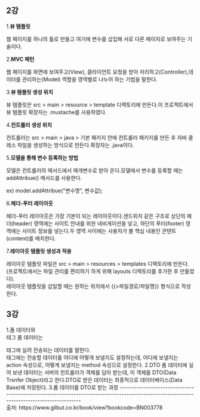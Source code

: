<h2>2강</h2>
1.<strong>뷰 템플릿</strong><br>
<p>웹 페이지를 하나의 틀로 만들고 여기에 변수를 삽입해 서로 다른 페이지로 보여주는 기술이다.</p>
2.<strong>MVC 패턴</strong><br>
<p>웹 페이지를 화면에 보여주고(View), 클라이언트 요청을 받아 처리하고(Controller),데이터를 관리하는(Model) 역할을 영역별로 나누어 하는 기법을 말한다.</p>
3.<strong>뷰 템플릿 생성 위치</strong><br>
<p>뷰 템플릿은 src > main > resource > template 디렉토리에 만든다.이 프로젝트에서 뷰 템플릿 확장자는 .mustache를 사용하였다.</p>
4.<strong>컨트롤러 생성 위치</strong><br>
<p>컨트롤러는 src > main > java > 기본 패키지 안에 컨트롤러 패키지를 만든 후 자바 클래스 파일을 생성하는 방식으로 만든다.확장자는 .java이다.</p>
5.<strong>모델을 통해 변수 등록하는 방법</strong><br>
<p>모델은 컨트롤러의 메서드에서 매개변수로 받아 온다.모델에서 변수를 등록할 때는 addAttribue() 메서드를 사용한다.</p>
<p>ex) model.addAttribue("변수명", 변수값);</p>
6.<strong>헤더-푸터 레이아웃</strong><br>
<p>헤더-푸터 레이아웃은 가장 기본이 되는 레이아웃이다.샌드위치 같은 구조로 상단의 헤더(header) 영역에는 사이트 안내를 위한 네비게이션을 넣고, 하단의 푸터(footer) 영역에는 사이트 정보를 넣는다.두 영역 사이에는 사용자가 볼 핵심 내용인 콘텐트(content)를 배치한다.</p>
7.<strong>레이아웃 템플릿 생성과 적용</strong><br>
<p>레이아웃 템플릿 파일은 src > main > resources > templates 디렉토리에 만든다.(프로젝트에서는 파일 관리를 편리하기 하게 위해 layouts 디렉토리를 추가한 후 만들었다).<br>
레이아웃 템플릿을 삽일할 때는 원하는 위치에서 {{>파일경로/파일명}} 형식으로 작성한다.</p>

<h2>3강</h2>
1.폼 데이터와 <form>태그
폼 데이터는 <form></form> 태그에 실려 전송되는 데이터를 말한다. <form> 태그에는 전송할 데이터를 어디에 어떻게 보낼지도 설정하는데, 어디에 보낼지는 action 속성으로,  어떻게 보낼지는 method 속성으로 설정한다.
2.DTO
폼 데이터에 실어 보낸 데이터는 서버의 컨트롤러가 객체를 담아 받는데, 이 객체를 DTO(Data Trsnfer Object)라고 한다.DTO로 받은 데이터는 최종적으로 데이터베이스(Data Base)에 저장된다.
3.폼 데이터를 DTO로 받는 과정
--------------------------------------------------------------------------------------------------------------------------------------------<br>
출처: https://www.gilbut.co.kr/book/view?bookcode=BN003778
